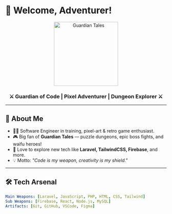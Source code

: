 # 👾 Welcome, Adventurer!

<div align="center">
  <img src="https://i.imgur.com/ItK6sck.gif" width="200" alt="Guardian Tales">
  <h3>⚔️ Guardian of Code | Pixel Adventurer | Dungeon Explorer ⚔️</h3>
</div>

---

## 🌌 About Me
- 🧑‍💻 Software Engineer in training, pixel-art & retro game enthusiast.
- 🎮 Big fan of **Guardian Tales** — puzzle dungeons, epic boss fights, and waifu heroes!
- 🚀 Love to explore new tech like **Laravel, TailwindCSS, Firebase**, and more.
- 💡 Motto: *"Code is my weapon, creativity is my shield."*

---

## 🛠️ Tech Arsenal
```yaml
Main Weapons: [Laravel, JavaScript, PHP, HTML, CSS, Tailwind]
Sub Weapons: [Firebase, React, Node.js, MySQL]
Artifacts: [Git, GitHub, VSCode, Figma]
